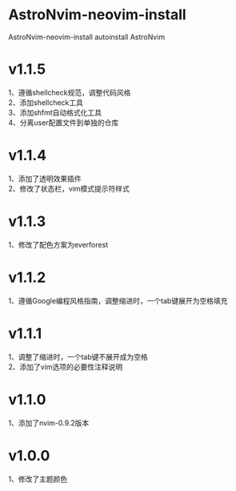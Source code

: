 # AstroNvim-neovim-install
AstroNvim-neovim-install autoinstall AstroNvim

# v1.1.5
1、遵循shellcheck规范，调整代码风格  
2、添加shellcheck工具  
3、添加shfmt自动格式化工具  
4、分离user配置文件到单独的仓库

# v1.1.4
1、添加了透明效果插件  
2、修改了状态栏，vim模式提示符样式

# v1.1.3
1、修改了配色方案为everforest

# v1.1.2
1、遵循Google编程风格指南，调整缩进时，一个tab键展开为空格填充

# v1.1.1
1、调整了缩进时，一个tab键不展开成为空格  
2、添加了vim选项的必要性注释说明

# v1.1.0
1、添加了nvim-0.9.2版本

# v1.0.0
1、修改了主题颜色
